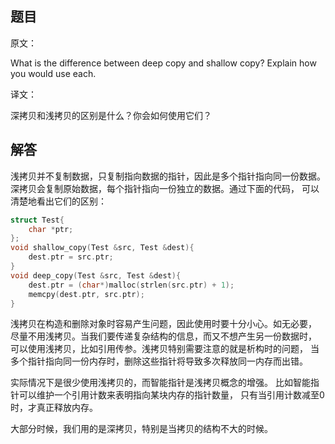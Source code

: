 ## 题目

原文：

What is the difference between deep copy and shallow copy? Explain how you would use each.

译文：

深拷贝和浅拷贝的区别是什么？你会如何使用它们？

## 解答

浅拷贝并不复制数据，只复制指向数据的指针，因此是多个指针指向同一份数据。 深拷贝会复制原始数据，每个指针指向一份独立的数据。通过下面的代码， 可以清楚地看出它们的区别：

```cpp
struct Test{
    char *ptr;
};
void shallow_copy(Test &src, Test &dest){
    dest.ptr = src.ptr;
}
void deep_copy(Test &src, Test &dest){
    dest.ptr = (char*)malloc(strlen(src.ptr) + 1);
    memcpy(dest.ptr, src.ptr);
}

```

浅拷贝在构造和删除对象时容易产生问题，因此使用时要十分小心。如无必要， 尽量不用浅拷贝。当我们要传递复杂结构的信息，而又不想产生另一份数据时， 可以使用浅拷贝，比如引用传参。浅拷贝特别需要注意的就是析构时的问题， 当多个指针指向同一份内存时，删除这些指针将导致多次释放同一内存而出错。

实际情况下是很少使用浅拷贝的，而智能指针是浅拷贝概念的增强。 比如智能指针可以维护一个引用计数来表明指向某块内存的指针数量， 只有当引用计数减至0时，才真正释放内存。

大部分时候，我们用的是深拷贝，特别是当拷贝的结构不大的时候。